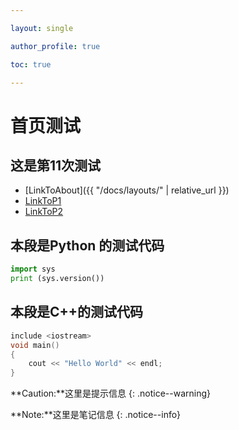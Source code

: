 ```yaml
---

layout: single

author_profile: true

toc: true

---
```


# 首页测试

## 这是第11次测试

- [LinkToAbout]({{ "/docs/layouts/" | relative_url }})
- [LinkToP1](content/CPP/P1.md)
- [LinkToP2](content/Python/P2.md)


## 本段是Python 的测试代码
```python
import sys
print (sys.version())
```

## 本段是C++的测试代码
```cpp
include <iostream>
void main()
{
	cout << "Hello World" << endl;
}
```

**Caution:**这里是提示信息
{: .notice--warning}

**Note:**这里是笔记信息
{: .notice--info}
